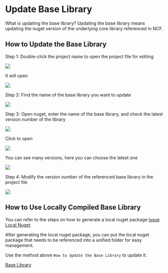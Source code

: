 # Update Base Library

What is updating the base library? Updating the base library means updating the nuget version of the underlying core library referenced in NCF.

## How to Update the Base Library

Step 1: Double-click the project name to open the project file for editing

<img src="./images/double-click-project1.png" />

It will open

<img src="./images/opened-project-file1.png" />

Step 2: Find the name of the base library you want to update

<img src="./images/find-library-name1.png" />

Step 3: Open nuget, enter the name of the base library, and check the latest version number of the library

<img src="./images/search-package-name-for-nuget1.png" />

Click to open

<img src="./images/select-package1.png" />

You can see many versions, here you can choose the latest one

<img src="./images/select-last-new-version1.png" />

Step 4: Modify the version number of the referenced base library in the project file

<img src="./images/update-library-version1.png" />

## How to Use Locally Compiled Base Library

You can refer to the steps on how to generate a local nuget package [Issue Local Nuget](/start/developer/issue_local_nuget.html)

After generating the local nuget package, you can put the local nuget package that needs to be referenced into a unified folder for easy management.

Use the method above `How to Update the Base Library` to update it.

[Base Library](/NcfPackageSources)
